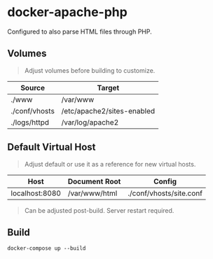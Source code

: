 # docker-apache-php

Configured to also parse HTML files through PHP.

## Volumes

> Adjust volumes before building to customize.

| Source | Target |
| ------ | ------ |
| ./www  | /var/www |
| ./conf/vhosts | /etc/apache2/sites-enabled |
| ./logs/httpd | /var/log/apache2 |

## Default Virtual Host

> Adjust default or use it as a reference for new virtual hosts.

| Host | Document Root | Config |
| ---- | ------------- | ------ |
| localhost:8080 | /var/www/html | ./conf/vhosts/site.conf |

> Can be adjusted post-build. Server restart required.

## Build

```console
docker-compose up --build
```
